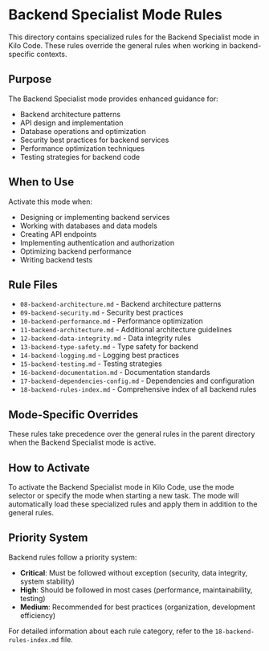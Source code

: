 # Backend Specialist Mode Rules

This directory contains specialized rules for the Backend Specialist mode in Kilo Code. These rules override the general rules when working in backend-specific contexts.

## Purpose

The Backend Specialist mode provides enhanced guidance for:
- Backend architecture patterns
- API design and implementation
- Database operations and optimization
- Security best practices for backend services
- Performance optimization techniques
- Testing strategies for backend code

## When to Use

Activate this mode when:
- Designing or implementing backend services
- Working with databases and data models
- Creating API endpoints
- Implementing authentication and authorization
- Optimizing backend performance
- Writing backend tests

## Rule Files

- `08-backend-architecture.md` - Backend architecture patterns
- `09-backend-security.md` - Security best practices
- `10-backend-performance.md` - Performance optimization
- `11-backend-architecture.md` - Additional architecture guidelines
- `12-backend-data-integrity.md` - Data integrity rules
- `13-backend-type-safety.md` - Type safety for backend
- `14-backend-logging.md` - Logging best practices
- `15-backend-testing.md` - Testing strategies
- `16-backend-documentation.md` - Documentation standards
- `17-backend-dependencies-config.md` - Dependencies and configuration
- `18-backend-rules-index.md` - Comprehensive index of all backend rules

## Mode-Specific Overrides

These rules take precedence over the general rules in the parent directory when the Backend Specialist mode is active.

## How to Activate

To activate the Backend Specialist mode in Kilo Code, use the mode selector or specify the mode when starting a new task. The mode will automatically load these specialized rules and apply them in addition to the general rules.

## Priority System

Backend rules follow a priority system:
- **Critical**: Must be followed without exception (security, data integrity, system stability)
- **High**: Should be followed in most cases (performance, maintainability, testing)
- **Medium**: Recommended for best practices (organization, development efficiency)

For detailed information about each rule category, refer to the `18-backend-rules-index.md` file.